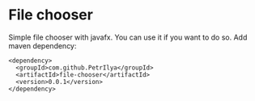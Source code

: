 # File chooser

Simple file chooser with javafx. You can use it if you want to do so.
Add maven dependency: 

	<dependency>
      <groupId>com.github.PetrIlya</groupId>
      <artifactId>file-chooser</artifactId>
      <version>0.0.1</version>
    </dependency>